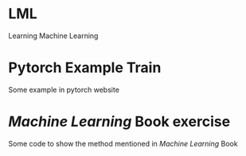 # LML

Learning Machine Learning

# Pytorch Example Train

Some example in pytorch website


# *Machine Learning* Book exercise


Some code to show the method mentioned in *Machine Learning* Book
